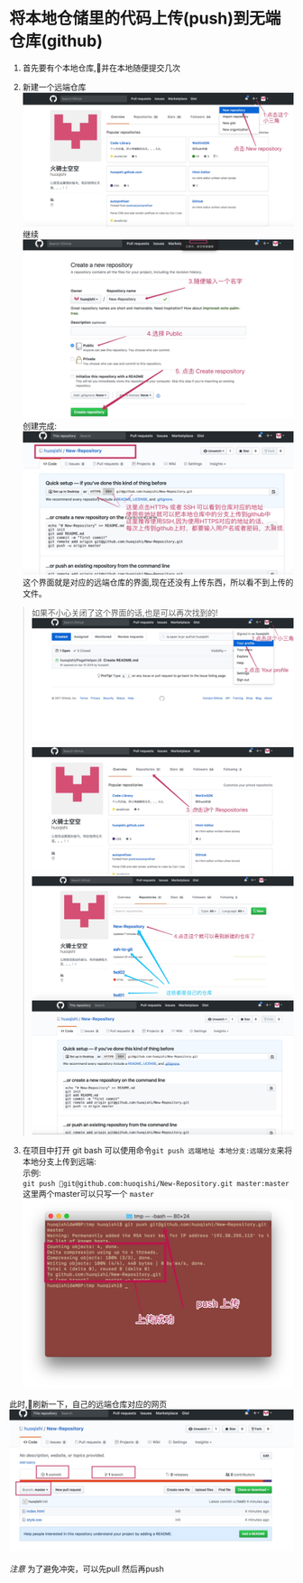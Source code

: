 # 将本地仓储里的代码上传(push)到无端仓库(github)
1. 首先要有个本地仓库,并在本地随便提交几次 

2. 新建一个远端仓库  
![New-Repository](./images/New-Repository.jpg)
继续
![New-Repository2](./images/New-Repository2.jpg)
创建完成: 
![Respository-ok](./images/Respository-ok.jpg)
这个界面就是对应的远端仓库的界面,现在还没有上传东西，所以看不到上传的文件。

> 如果不小心关闭了这个界面的话,也是可以再次找到的! 
![your-profile](./images/your-profile.jpg)
![Respositories](./images/Respositories.jpg)
![show-repository](./images/show-repository.jpg)
![show-repository](./images/show-repository2.jpg)

3. 在项目中打开 git bash
可以使用命令`git push 远端地址 本地分支:远端分支`来将本地分支上传到远端:  
示例:   
`git push git@github.com:huoqishi/New-Repository.git master:master`
这里两个master可以只写一个 `master`  
![push-ok](./images/push-ok.jpg)

此时,刷新一下，自己的远端仓库对应的网页  
![remote-reponsitory](./images/remote-reponsitory.jpg)

*注意*
为了避免冲突，可以先pull 然后再push 